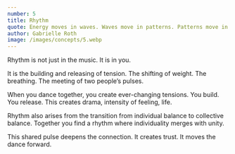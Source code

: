 ```yaml
---
number: 5
title: Rhythm
quote: Energy moves in waves. Waves move in patterns. Patterns move in rhythms. Thats what human beings are; energy, waves, patterns, rhythms. Nothing more. No less. Dance.
author: Gabrielle Roth
image: /images/concepts/5.webp
---
```


Rhythm is not just in the music. It is in you.

It is the building and releasing of tension. The shifting of weight. The breathing. The meeting of two people’s pulses.

When you dance together, you create ever-changing tensions. You build. You release. This creates drama, intensity of feeling, life.

Rhythm also arises from the transition from individual balance to collective balance. Together you find a rhythm where individuality merges with unity.

This shared pulse deepens the connection. It creates trust. It moves the dance forward.
